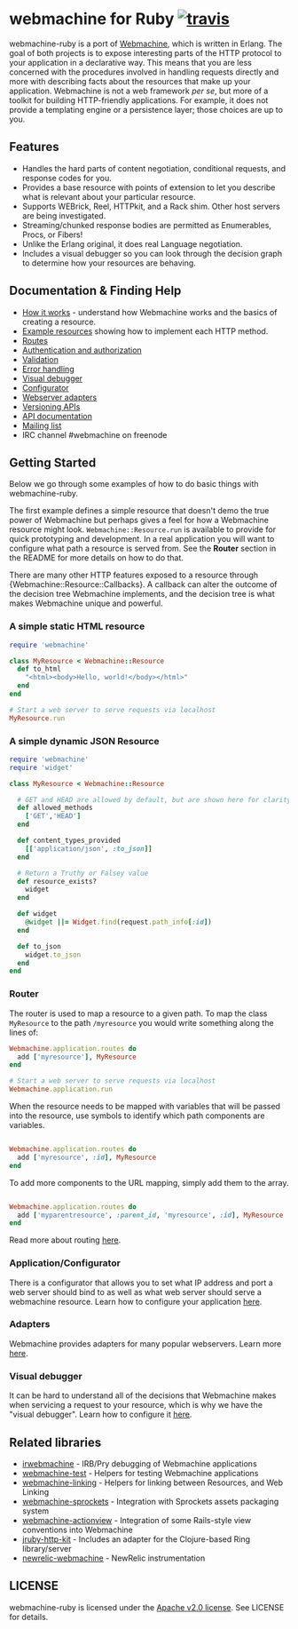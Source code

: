 # webmachine for Ruby [![travis](https://travis-ci.org/seancribbs/webmachine-ruby.png?branch=master)](http://travis-ci.org/seancribbs/webmachine-ruby)

webmachine-ruby is a port of
[Webmachine](https://github.com/basho/webmachine), which is written in
Erlang.  The goal of both projects is to expose interesting parts of
the HTTP protocol to your application in a declarative way.  This
means that you are less concerned with the procedures involved in handling
requests directly and more with describing facts about the resources
that make up your application.
Webmachine is not a web framework _per se_, but more of a
toolkit for building HTTP-friendly applications. For example, it does
not provide a templating engine or a persistence layer; those choices
are up to you.

## Features

* Handles the hard parts of content negotiation, conditional
  requests, and response codes for you.
* Provides a base resource with points of extension to let you
  describe what is relevant about your particular resource.
* Supports WEBrick, Reel, HTTPkit, and a Rack shim. Other host
  servers are being investigated.
* Streaming/chunked response bodies are permitted as Enumerables,
  Procs, or Fibers!
* Unlike the Erlang original, it does real Language negotiation.
* Includes a visual debugger so you can look through the decision
  graph to determine how your resources are behaving.

## Documentation & Finding Help

* [How it works](/documentation/how-it-works.md) - understand how Webmachine works and the basics of creating a resource.
* [Example resources][example-resources] showing how to implement each HTTP method.
* [Routes][routes]
* [Authentication and authorization][authentication-and-authorization]
* [Validation][validation]
* [Error handling][error-handling]
* [Visual debugger][visual-debugger]
* [Configurator][configurator]
* [Webserver adapters][adapters]
* [Versioning APIs][versioning-apis]
* [API documentation](http://rubydoc.info/gems/webmachine/frames/file/README.md)
* [Mailing list](mailto:webmachine.rb@librelist.com)
* IRC channel #webmachine on freenode

## Getting Started

Below we go through some examples of how to do basic things
with webmachine-ruby.

The first example defines a simple resource that doesn't demo the
true power of Webmachine but perhaps gives a feel for how a
Webmachine resource might look. `Webmachine::Resource.run` is available
to provide for quick prototyping and development. In a real application
you will want to configure what path a resource is served from.
See the __Router__ section in the README for more details on how to
do that.

There are many other HTTP features exposed to a resource through
{Webmachine::Resource::Callbacks}. A callback can alter the outcome
of the decision tree Webmachine implements, and the decision tree
is what makes Webmachine unique and powerful.

### A simple static  HTML resource

```ruby
require 'webmachine'

class MyResource < Webmachine::Resource
  def to_html
    "<html><body>Hello, world!</body></html>"
  end
end

# Start a web server to serve requests via localhost
MyResource.run
```

### A simple dynamic JSON Resource

```ruby
require 'webmachine'
require 'widget'

class MyResource < Webmachine::Resource

  # GET and HEAD are allowed by default, but are shown here for clarity.
  def allowed_methods
    ['GET','HEAD']
  end

  def content_types_provided
    [['application/json', :to_json]]
  end

  # Return a Truthy or Falsey value
  def resource_exists?
    widget
  end

  def widget
    @widget ||= Widget.find(request.path_info[:id])
  end

  def to_json
    widget.to_json
  end
end

```

### Router

The router is used to map a resource to a given path. To map the class `MyResource` to
the path `/myresource` you would write something along the lines of:

```ruby
Webmachine.application.routes do
  add ['myresource'], MyResource
end

# Start a web server to serve requests via localhost
Webmachine.application.run
```

When the resource needs to be mapped with variables that will be passed into the resource, use symbols to identify which path components are variables.

```ruby

Webmachine.application.routes do
  add ['myresource', :id], MyResource
end

```

To add more components to the URL mapping, simply add them to the array.

```ruby

Webmachine.application.routes do
  add ['myparentresource', :parent_id, 'myresource', :id], MyResource
end

```

Read more about routing [here][routes].

### Application/Configurator

There is a configurator that allows you to set what IP address and port
a web server should bind to as well as what web server should serve a
webmachine resource. Learn how to configure your application [here][configurator].


### Adapters

Webmachine provides adapters for many popular webservers. Learn more [here][adapters].

### Visual debugger

It can be hard to understand all of the decisions that Webmachine
makes when servicing a request to your resource, which is why we have
the "visual debugger". Learn how to configure it [here][visual-debugger].

## Related libraries

* [irwebmachine](https://github.com/robgleeson/irwebmachine) - IRB/Pry debugging of Webmachine applications
* [webmachine-test](https://github.com/bernd/webmachine-test) - Helpers for testing Webmachine applications
* [webmachine-linking](https://github.com/petejohanson/webmachine-linking) - Helpers for linking between Resources, and Web Linking
* [webmachine-sprockets](https://github.com/lgierth/webmachine-sprockets) - Integration with Sprockets assets packaging system
* [webmachine-actionview](https://github.com/rgarner/webmachine-actionview) - Integration of some Rails-style view conventions into Webmachine
* [jruby-http-kit](https://github.com/nLight/jruby-http-kit) - Includes an adapter for the Clojure-based Ring library/server
* [newrelic-webmachine](https://github.com/mdub/newrelic-webmachine) - NewRelic instrumentation

## LICENSE

webmachine-ruby is licensed under the
[Apache v2.0 license](http://www.apache.org/licenses/LICENSE-2.0). See
LICENSE for details.

[example-resources]: /documentation/examples.md
[versioning-apis]: /documentation/versioning-apis.md
[routes]: /documentation/routes.md
[error-handling]: /documentation/error-handling.md
[authentication-and-authorization]: /documentation/authentication-and-authorization.md
[adapters]: /documentation/adapters.md
[visual-debugger]: /documentation/visual-debugger.md
[configurator]: /documentation/configurator.md
[validation]: /documentation/validation.md
